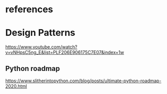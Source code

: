 # references

# Design Patterns
https://www.youtube.com/watch?v=vNHpsC5ng_E&list=PLF206E906175C7E07&index=1w


## Python roadmap
https://www.slitherintopython.com/blog/posts/ultimate-python-roadmap-2020.html
